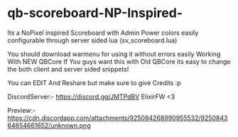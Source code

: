 # qb-scoreboard-NP-Inspired-
Its a NoPixel inspired Scoreboard with Admin Power colors easily configurable through server sided lua (sv_scoreboard.lua)

You should download warmenu for using it without errors easily Working With NEW QBCore 
If You guys want this with Old QBCore its easy to change the both client and server sided snippets!

You can EDIT And Reshare but make sure to give Credits :p

DiscordServer:- https://discord.gg/JMTPdBV
ElixirFW <3

Preview:- https://cdn.discordapp.com/attachments/925084268990955532/925084364654661652/unknown.png
